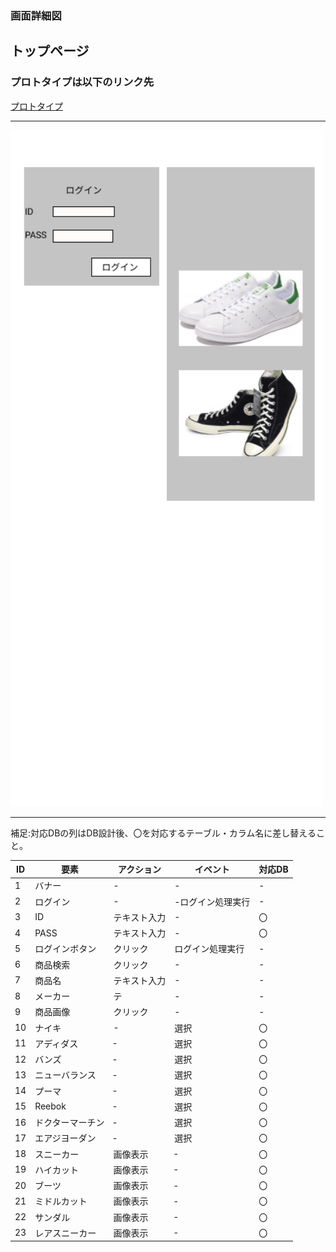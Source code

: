 ### 画面詳細図
## トップページ
### プロトタイプは以下のリンク先
[プロトタイプ](https://www.figma.com/file/JhQm9Ui1YHcfrlBxm0ZR7p/Untitled?node-id=0%3A1)
*****
<img src="../img/toppage.png" width="500">

*****
補足:対応DBの列はDB設計後、〇を対応するテーブル・カラム名に差し替えること。

|ID|要素|アクション|イベント|対応DB|
|--|----|---------|--------|------|
|1 |バナー|- |- |- |
|2 |ログイン|- |-ログイン処理実行|- |
|3 |ID|テキスト入力|- |〇 |
|4 |PASS|テキスト入力|- |〇 |
|5 |ログインボタン|クリック|ログイン処理実行|-|
|6 |商品検索|クリック|- |- |
|7 |商品名|テキスト入力|- |- |
|8 |メーカー|テ|- |- |
|9|商品画像|クリック|-|-|
|10|ナイキ|-|選択|〇|
|11|アディダス|‐|選択|〇|
|12|バンズ|‐|選択|〇|
|13|ニューバランス|‐|選択|〇|
|14|プーマ|‐|選択|〇|
|15|Reebok|‐|選択|〇|
|16|ドクターマーチン|‐|選択|〇|
|17|エアジヨーダン|‐|選択|〇|
|18|スニーカー|画像表示|‐|〇|
|19|ハイカット|画像表示|‐|〇|
|20|ブーツ|画像表示|‐|〇|
|21|ミドルカット|画像表示|‐|〇|
|22|サンダル|画像表示|‐|〇|
|23|レアスニーカー|画像表示|‐|〇|

